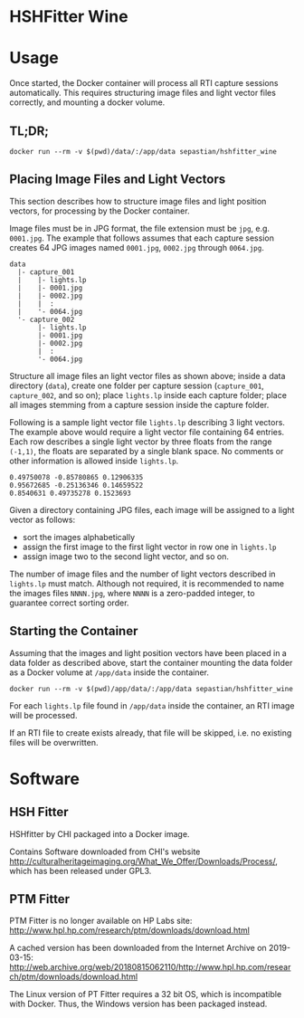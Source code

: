 # HSHFitter Wine

# Usage

Once started, the Docker container will process all RTI capture sessions automatically.
This requires structuring image files and light vector files correctly, and mounting a docker volume.

## TL;DR;

```shell
docker run --rm -v $(pwd)/data/:/app/data sepastian/hshfitter_wine
```

## Placing Image Files and Light Vectors

This section describes how to structure image files and light position vectors, for processing by the Docker container.

Image files must be in JPG format, the file extension must be `jpg`, e.g. `0001.jpg`.
The example that follows assumes that each capture session creates 64 JPG images named `0001.jpg`, `0002.jpg` through `0064.jpg`.

```
data
  |- capture_001
  |    |- lights.lp
  |    |- 0001.jpg
  |    |- 0002.jpg
  |    |  :
  |    '- 0064.jpg
  '- capture_002
       |- lights.lp
       |- 0001.jpg
       |- 0002.jpg
       |  :
       '- 0064.jpg
```

Structure all image files an light vector files as shown above;
inside a data directory (`data`), create one folder per capture session (`capture_001`, `capture_002`, and so on);
place `lights.lp` inside each capture folder;
place all images stemming from a capture session inside the capture folder.

Following is a sample light vector file `lights.lp` describing 3 light vectors.
The example above would require a light vector file containing 64 entries.
Each row describes a single light vector by three floats from the range `(-1,1)`,
the floats are separated by a single blank space.
No comments or other information is allowed inside `lights.lp`.

```
0.49750078 -0.85780865 0.12906335
0.95672685 -0.25136346 0.14659522
0.8540631 0.49735278 0.1523693
```

Given a directory containing JPG files, each image will be assigned to a light vector as follows:
  - sort the images alphabetically
  - assign the first image to the first light vector in row one in `lights.lp`
  - assign image two to the second light vector, and so on.

The number of image files and the number of light vectors described in `lights.lp` must match.
Although not required, it is recommended to name the images files `NNNN.jpg`, where `NNNN` is a zero-padded integer, to guarantee correct sorting order.

## Starting the Container

Assuming that the images and light position vectors have been placed in a data folder as described above,
start the container mounting the data folder as a Docker volume at `/app/data` inside the container.

```shell
docker run --rm -v $(pwd)/app/data/:/app/data sepastian/hshfitter_wine
```

For each `lights.lp` file found in `/app/data` inside the container, an RTI image will be processed.

If an RTI file to create exists already, that file will be skipped, i.e. no existing files will be overwritten.

# Software

## HSH Fitter

HSHfitter by CHI packaged into a Docker image.

Contains Software downloaded from CHI's website http://culturalheritageimaging.org/What_We_Offer/Downloads/Process/, which has been released under GPL3.

## PTM Fitter

PTM Fitter is no longer available on HP Labs site: http://www.hpl.hp.com/research/ptm/downloads/download.html

A cached version has been downloaded from the Internet Archive on 2019-03-15: http://web.archive.org/web/20180815062110/http://www.hpl.hp.com/research/ptm/downloads/download.html

The Linux version of PT Fitter requires a 32 bit OS, which is incompatible with Docker. Thus, the Windows version has been packaged instead.
